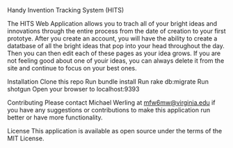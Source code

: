 Handy Invention Tracking System (HITS)

The HITS Web Application allows you to trach all of your bright ideas and innovations through the entire process from the date of creation to your first prototye.  After you create an account, you will have the ability to create a datatbase of all the bright ideas that pop into your head throughout the day.  Then you can then edit each of these pages as your idea grows.  If you are not feeling good about one of youir ideas, you can always delete it from the site and continue to focus on your best ones. 

Installation
Clone this repo
Run bundle install
Run rake db:migrate
Run shotgun
Open your browser to localhost:9393

Contributing
Please contact Michael Werling at mfw6mw@virginia.edu if you have any suggestions or contributions to make this application run better or have more functionality.

License
This application is available as open source under the terms of the MIT License.